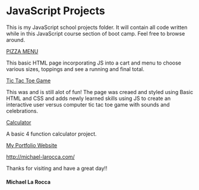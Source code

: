 # JavaScript Projects
 This is my JavaScript school projects folder. 
 It will contain all code written while in this JavaScript course section of boot camp.
Feel free to browse around.


[PIZZA MENU](https://github.com/Michael1388/Pizza_Menu)

This basic HTML page incorporating JS into a cart and menu to choose various sizes, toppings and see a running and final total.


[Tic Tac Toe Game](https://github.com/Michael1388/TicTacToe)

This was and is still alot of fun! The page was creaed and styled using Basic HTML and CSS and adds newly learned skills using JS to create an interactive user versus computer tic tac toe game with sounds and celebrations.

[Calculator](https://github.com/Michael1388/JavaScript-Projects/tree/main/Calculator)

A basic 4 function calculator project.


[My Portfolio Website](http://michael-larocca.com/)

 http://michael-larocca.com/ 

Thanks for visiting and have a great day!!

#### Michael La Rocca
